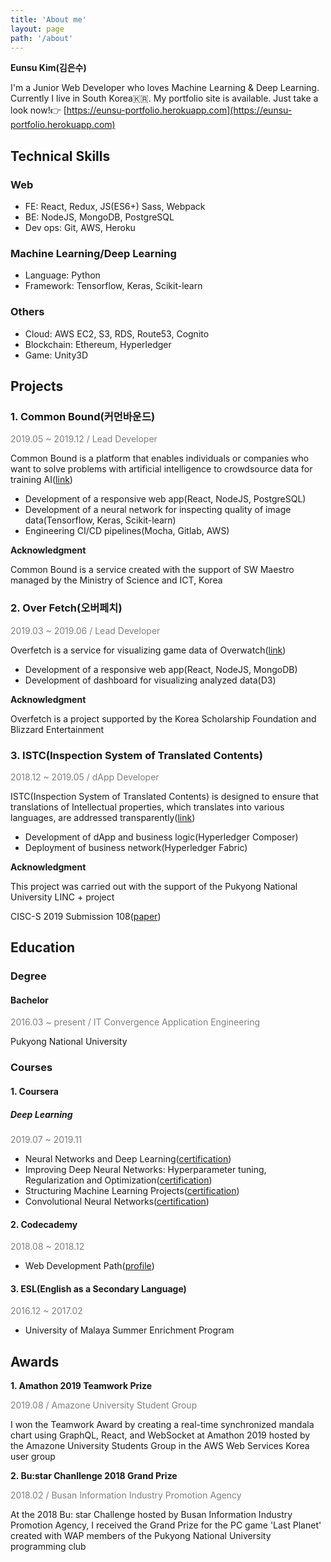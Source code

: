 ```yaml
---
title: 'About me'
layout: page
path: '/about'
---
```


**Eunsu Kim(김은수)**

I'm a Junior Web Developer who loves Machine Learning & Deep Learning. Currently I live in South Korea🇰🇷.
My portfolio site is available. Just take a look now!👉
[https://eunsu-portfolio.herokuapp.com](https://eunsu-portfolio.herokuapp.com)

## Technical Skills

### Web

- FE: React, Redux, JS(ES6+) Sass, Webpack
- BE: NodeJS, MongoDB, PostgreSQL
- Dev ops: Git, AWS, Heroku

### Machine Learning/Deep Learning

- Language: Python
- Framework: Tensorflow, Keras, Scikit-learn

### Others

- Cloud: AWS EC2, S3, RDS, Route53, Cognito
- Blockchain: Ethereum, Hyperledger
- Game: Unity3D

## Projects

### 1. Common Bound(커먼바운드)

<span style="color: grey;">2019.05 ~ 2019.12 / Lead Developer</span>

Common Bound is a platform that enables individuals or companies who want to solve problems with artificial intelligence to crowdsource data for training AI([link](https://github.com/Common-Bound))

- Development of a responsive web app(React, NodeJS, PostgreSQL)
- Development of a neural network for inspecting quality of image data(Tensorflow, Keras, Scikit-learn)
- Engineering CI/CD pipelines(Mocha, Gitlab, AWS)

**Acknowledgment**

Common Bound is a service created with the support of SW Maestro managed by the Ministry of Science and ICT, Korea

### 2. Over Fetch(오버페치)

<span style="color: grey;">2019.03 ~ 2019.06 / Lead Developer</span>

Overfetch is a service for visualizing game data of Overwatch([link](https://github.com/eunsukimme/Overfetch))

- Development of a responsive web app(React, NodeJS, MongoDB)
- Development of dashboard for visualizing analyzed data(D3)

**Acknowledgment**

Overfetch is a project supported by the Korea Scholarship Foundation and Blizzard Entertainment

### 3. ISTC(Inspection System of Translated Contents)

<span style="color: grey;">2018.12 ~ 2019.05 / dApp Developer</span>

ISTC(Inspection System of Translated Contents) is designed to ensure that translations of Intellectual properties, which translates into various languages, are addressed transparently([link](https://github.com/eunsukimme/Translation-Content-Quality-Assurance-System))

- Development of dApp and business logic(Hyperledger Composer)
- Deployment of business network(Hyperledger Fabric)

**Acknowledgment**

This project was carried out with the support of the Pukyong National University LINC + project

CISC-S 2019 Submission 108([paper](https://github.com/eunsukimme/Translation-Content-Quality-Assurance-System/blob/master/document/CISC-S_2019_paper_108.pdf))

## Education

### Degree

#### Bachelor

<span style="color: grey;">2016.03 ~ present / IT Convergence Application Engineering</span>

Pukyong National University

### Courses

#### 1. Coursera

##### Deep Learning

<span style="color: grey;">2019.07 ~ 2019.11</span>

- Neural Networks and Deep Learning([certification](https://www.coursera.org/account/accomplishments/certificate/S9NA5RQTNPUT?utm_medium=certificate&utm_source=link&utm_campaign=copybutton_certificate))
- Improving Deep Neural Networks: Hyperparameter tuning, Regularization and Optimization([certification](https://www.coursera.org/account/accomplishments/certificate/4F7D37RARSVU?utm_medium=certificate&utm_source=link&utm_campaign=copybutton_certificate))
- Structuring Machine Learning Projects([certification](https://www.coursera.org/account/accomplishments/certificate/FDNWZCDXCCRN?utm_medium=certificate&utm_source=link&utm_campaign=copybutton_certificate))
- Convolutional Neural Networks([certification](https://www.coursera.org/account/accomplishments/certificate/GKFMQRHPCQ6N))

#### 2. Codecademy

<span style="color: grey;">2018.08 ~ 2018.12</span>

- Web Development Path([profile](https://www.codecademy.com/profiles/eunsukimme))

#### 3. ESL(English as a Secondary Language)

<span style="color: grey;">2016.12 ~ 2017.02</span>

- University of Malaya Summer Enrichment Program

## Awards

**1. Amathon 2019 Teamwork Prize**

<span style="color: grey;">2019.08 / Amazone University Student Group</span>

I won the Teamwork Award by creating a real-time synchronized mandala chart using GraphQL, React, and WebSocket at Amathon 2019 hosted by the Amazone University Students Group in the AWS Web Services Korea user group

**2. Bu:star Chanllenge 2018 Grand Prize**

<span style="color: grey;">2018.02 / Busan Information Industry Promotion Agency</span>

At the 2018 Bu: star Challenge hosted by Busan Information Industry Promotion Agency, I received the Grand Prize for the PC game 'Last Planet' created with WAP members of the Pukyong National University programming club
